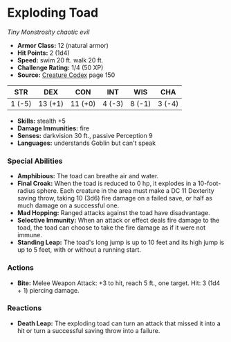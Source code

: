 # Exploding Toad

*Tiny* *Monstrosity* *chaotic evil*

- **Armor Class:** 12 (natural armor)
- **Hit Points:** 2 (1d4)
- **Speed:** swim 20 ft. walk 20 ft.
- **Challenge Rating:** 1/4 (50 XP)
- **Source:** [Creature Codex](https://koboldpress.com/kpstore/product/creature-codex-for-5th-edition-dnd) page 150

| STR | DEX | CON | INT | WIS | CHA |
| --- | --- | --- | --- | --- | --- |
| 1 (-5) | 13 (+1) | 11 (+0) | 4 (-3) | 8 (-1) | 3 (-4) |

- **Skills:** stealth +5
- **Damage Immunities:** fire
- **Senses:** darkvision 30 ft., passive Perception 9
- **Languages:** understands Goblin but can't speak
### Special Abilities
- **Amphibious:** The toad can breathe air and water.
- **Final Croak:** When the toad is reduced to 0 hp, it explodes in a 10-foot-radius sphere. Each creature in the area must make a DC 11 Dexterity saving throw, taking 10 (3d6) fire damage on a failed save, or half as much damage on a successful one.
- **Mad Hopping:** Ranged attacks against the toad have disadvantage.
- **Selective Immunity:** When an attack or effect deals fire damage to the toad, the toad can choose to take the fire damage as if it were not immune.
- **Standing Leap:** The toad's long jump is up to 10 feet and its high jump is up to 5 feet, with or without a running start.
### Actions
- **Bite:** Melee Weapon Attack: +3 to hit, reach 5 ft., one target. Hit: 3 (1d4 + 1) piercing damage.
### Reactions
- **Death Leap:** The exploding toad can turn an attack that missed it into a hit or turn a successful saving throw into a failure.


